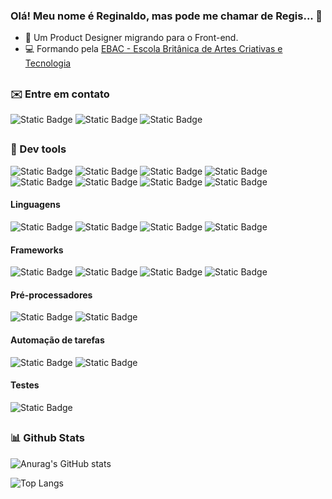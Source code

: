 ### Olá! Meu nome é Reginaldo, mas pode me chamar de Regis... 👋
- 🚀 Um Product Designer migrando para o Front-end.
- 💻 Formando pela [EBAC - Escola Britânica de Artes Criativas e Tecnologia](https://ebaconline.com.br/)
##
### ✉️ Entre em contato ###
![Static Badge](https://img.shields.io/badge/LINKEDIN-grey?style=for-the-badge&logo=linkedin&color=%23323330&link=https%3A%2F%2Fwww.linkedin.com%2Fin%2Freginaldo-jrr%2F)
![Static Badge](https://img.shields.io/badge/e--mail-grey?style=for-the-badge&logo=gmail&logoColor=white&color=%23323330&link=mailto%3Areginaldo.junior%40live.com)
![Static Badge](https://img.shields.io/badge/website-grey?style=for-the-badge&logo=googlechrome&logoColor=white&color=%23323330&link=https%3A%2F%2Freginaldojunior.com)
##
### 🧰 Dev tools ###
![Static Badge](https://img.shields.io/badge/macos-grey?style=for-the-badge&logo=apple&color=%23323330)
![Static Badge](https://img.shields.io/badge/windows-grey?style=for-the-badge&logo=windows10&color=%23323330)
![Static Badge](https://img.shields.io/badge/powershell-grey?style=for-the-badge&logo=powershell&logoColor=white&color=%23323330)
![Static Badge](https://img.shields.io/badge/vscode-grey?style=for-the-badge&logo=visualstudiocode&color=%23323330)
![Static Badge](https://img.shields.io/badge/git-grey?style=for-the-badge&logo=git&logoColor=white&color=%23323330)
![Static Badge](https://img.shields.io/badge/github-grey?style=for-the-badge&logo=github&color=%23323330)
![Static Badge](https://img.shields.io/badge/npm-grey?style=for-the-badge&logo=npm&logoColor=white&color=%23323330)
![Static Badge](https://img.shields.io/badge/vercel-grey?style=for-the-badge&logo=vercel&color=%23323330)

#### Linguagens ####
![Static Badge](https://img.shields.io/badge/html-grey?style=for-the-badge&logo=html5&logoColor=white&color=%23323330)
![Static Badge](https://img.shields.io/badge/css-grey?style=for-the-badge&logo=css3&color=%23323330)
![Static Badge](https://img.shields.io/badge/javascript-grey?style=for-the-badge&logo=javascript&logoColor=white&color=%23323330)
![Static Badge](https://img.shields.io/badge/typescript-grey?style=for-the-badge&logo=typescript&logoColor=white&color=%23323330)

#### Frameworks ####
![Static Badge](https://img.shields.io/badge/vue-grey?style=for-the-badge&logo=vuedotjs&logoColor=white&color=%23323330)
![Static Badge](https://img.shields.io/badge/react-grey?style=for-the-badge&logo=react&logoColor=white&color=%23323330)
![Static Badge](https://img.shields.io/badge/jquery-grey?style=for-the-badge&logo=jquery&logoColor=white&color=%23323330)
![Static Badge](https://img.shields.io/badge/bootstrap-grey?style=for-the-badge&logo=bootstrap&logoColor=white&color=%23323330)

#### Pré-processadores ####
![Static Badge](https://img.shields.io/badge/sass-grey?style=for-the-badge&logo=sass&logoColor=white&color=%23323330)
![Static Badge](https://img.shields.io/badge/less-grey?style=for-the-badge&logo=less&logoColor=white&color=%23323330)

#### Automação de tarefas ####
![Static Badge](https://img.shields.io/badge/gulp-grey?style=for-the-badge&logo=gulp&logoColor=white&color=%23323330)
![Static Badge](https://img.shields.io/badge/grunt-grey?style=for-the-badge&logo=grunt&logoColor=white&color=%23323330)

#### Testes ####
![Static Badge](https://img.shields.io/badge/cypress-grey?style=for-the-badge&logo=cypress&logoColor=white&color=%23323330)

##
### 📊 Github Stats ###
![Anurag's GitHub stats](https://github-readme-stats.vercel.app/api?username=reginaldojrrr&show_icons=true&theme=radical)

![Top Langs](https://github-readme-stats.vercel.app/api/top-langs/?username=reginaldojrrr&layout=compact&theme=radical)












